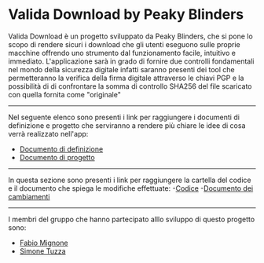 # Valida Download by Peaky Blinders

Valida Download è un progetto sviluppato da Peaky Blinders, che si pone lo scopo di rendere sicuri i download che gli utenti eseguono sulle proprie macchine offrendo uno strumento dal funzionamento facile, intuitivo e immediato. L'applicazione sarà in grado di fornire due controlli fondamentali nel mondo della sicurezza digitale infatti saranno presenti dei tool che permetteranno la verifica della firma digitale attraverso le chiavi PGP e la possibilità di di confrontare la somma di controllo SHA256 del file scaricato con quella fornita come "originale" 

---

Nel seguente elenco sono presenti i link per raggiungere i documenti di definizione e progetto che serviranno a rendere più chiare le idee di cosa verrà realizzato nell'app:
  - [Documento di definizione](/01-definizione/Valida_Download_Peaky_Blinders_Definizione.md)
  - [Documento di progetto](/02-progetto/Valida_Download_Peaky_Blinders_Progetto.md)

---

In questa sezione sono presenti i link per raggiungere la cartella del codice e il documento che spiega le modifiche effettuate: 
  -[Codice](/03-codice/ValidaDownloadByPeakyBlinders)
  -[Documento dei cambiamenti](/03-codice/Valida_Download_by_Peaky_Blinders_Documento_dei_Cambiamenti.md)

---
I membri del gruppo che hanno partecipato alllo sviluppo di questo progetto sono:
- [Fabio Mignone](https://github.com/Fabio-Mignone)
- [Simone Tuzza](https://github.com/Simone-Tuzza)
